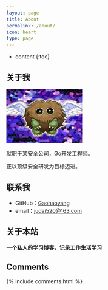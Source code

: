 ```yaml
---
layout: page
title: About
permalink: /about/
icon: heart
type: page
---
```


* content
{:toc}

## 关于我

<img src="https://github.com/JUDAIhyper/judaihyper.github.io/blob/master/assets/avatar/avatar.jpg?raw=true" style="border: 0;height: 142px;width: 200px"></img>

就职于某安全公司，Go开发工程师。

正以顶级安全研发为目标迈进。

## 联系我

* GitHub：[Gaohaoyang](https://github.com/JUDAIhyper)
* email：judai520@163.com

## 关于本站
**一个私人的学习博客，记录工作生活学习**

## Comments

{% include comments.html %}
